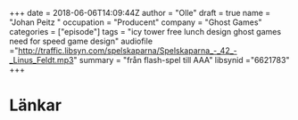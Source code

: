 +++
date = 2018-06-06T14:09:44Z
author = "Olle"
draft = true
name = "Johan Peitz "
occupation = "Producent"
company = "Ghost Games"
categories = ["episode"]
tags = "icy tower free lunch design ghost games need for speed game design"
audiofile ="http://traffic.libsyn.com/spelskaparna/Spelskaparna_-_42_-_Linus_Feldt.mp3"
summary = "från flash-spel till AAA"
libsynid ="6621783"
+++

# Länkar
